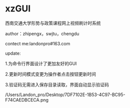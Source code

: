 xzGUI
=====
西南交通大学形势与政策课程网上视频刷计时系统

author：zhipengx，swjtu，chengdu

contect me:landonpro#163.com

update:

1.为命令行界面设计了更加友好的GUI

2.更新时间模式变更为操作者点击按钮更新时间

3.验证码无需进入保存目录读取，界面自动显示验证码

/Users/Landon_pro/Desktop/7DF7102E-1B53-4C97-BC95-F74CAEDBCECA.png


